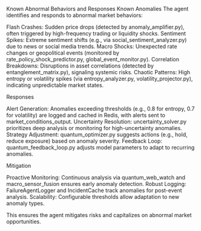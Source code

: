 Known Abnormal Behaviors and Responses
Known Anomalies
The agent identifies and responds to abnormal market behaviors:

Flash Crashes: Sudden price drops (detected by anomaly_amplifier.py), often triggered by high-frequency trading or liquidity shocks.
Sentiment Spikes: Extreme sentiment shifts (e.g., via social_sentiment_analyzer.py) due to news or social media trends.
Macro Shocks: Unexpected rate changes or geopolitical events (monitored by rate_policy_shock_predictor.py, global_event_monitor.py).
Correlation Breakdowns: Disruptions in asset correlations (detected by entanglement_matrix.py), signaling systemic risks.
Chaotic Patterns: High entropy or volatility spikes (via entropy_analyzer.py, volatility_projector.py), indicating unpredictable market states.

Responses

Alert Generation: Anomalies exceeding thresholds (e.g., 0.8 for entropy, 0.7 for volatility) are logged and cached in Redis, with alerts sent to market_conditions_output.
Uncertainty Resolution: uncertainty_solver.py prioritizes deep analysis or monitoring for high-uncertainty anomalies.
Strategy Adjustment: quantum_optimizer.py suggests actions (e.g., hold, reduce exposure) based on anomaly severity.
Feedback Loop: quantum_feedback_loop.py adjusts model parameters to adapt to recurring anomalies.

Mitigation

Proactive Monitoring: Continuous analysis via quantum_web_watch and macro_sensor_fusion ensures early anomaly detection.
Robust Logging: FailureAgentLogger and IncidentCache track anomalies for post-event analysis.
Scalability: Configurable thresholds allow adaptation to new anomaly types.

This ensures the agent mitigates risks and capitalizes on abnormal market opportunities.